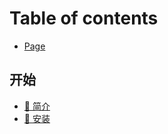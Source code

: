# Table of contents

* [Page](README.md)

## 开始 <a href="#getting-started" id="getting-started"></a>

* [🧩 简介](getting-started/introduction.md)
* [🚀 安装](getting-started/installation.md)
